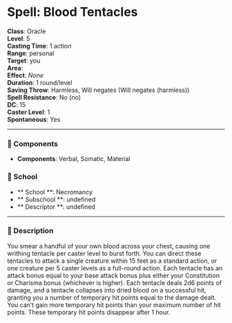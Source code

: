 
# Spell: Blood Tentacles
**Class**: Oracle  
**Level**: 5  
**Casting Time**: 1 action  
**Range**: personal  
**Target**: you  
**Area**:   
**Effect**: _None_  
**Duration**: 1 round/level  
**Saving Throw**: Harmless, Will negates (Will negates (harmless))  
**Spell Resistance**: No (no)  
**DC**: 15  
**Caster Level**: 1  
**Spontaneous**: Yes

---

### 🔮 Components
- **Components**: Verbal, Somatic, Material

### 🏫 School
- ** School **: Necromancy
- ** Subschool **: undefined
- ** Descriptor **: undefined
---

### 📜 Description
You smear a handful of your own blood across your chest, causing one writhing tentacle per caster level to burst forth. You can direct these tentacles to attack a single creature within 15 feet as a standard action, or one creature per 5 caster levels as a full-round action. Each tentacle has an attack bonus equal to your base attack bonus plus either your Constitution or Charisma bonus (whichever is higher). Each tentacle deals 2d6 points of damage, and a tentacle collapses into dried blood on a successful hit, granting you a number of temporary hit points equal to the damage dealt. You can’t gain more temporary hit points than your maximum number of hit points. These temporary hit points disappear after 1 hour.
